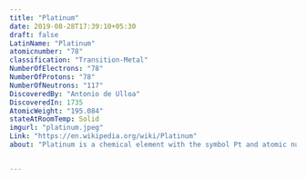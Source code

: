 ```yaml
---
title: "Platinum"
date: 2019-08-28T17:39:10+05:30
draft: false
LatinName: "Platinum"
atomicnumber: "78"
classification: "Transition-Metal"
NumberOfElectrons: "78"
NumberOfProtons: "78"
NumberOfNeutrons: "117" 
DiscoveredBy: "Antonio de Ulloa" 
DiscoveredIn: 1735
AtomicWeight: "195.084"
stateAtRoomTemp: Solid
imgurl: "platinum.jpeg"
Link: "https://en.wikipedia.org/wiki/Platinum"
about: "Platinum is a chemical element with the symbol Pt and atomic number 78. It is a dense, malleable, ductile, highly unreactive, precious, silverish-white transition metal. Its name is derived from the Spanish term platino, meaning 'little silver'.Platinum is a member of the platinum group of elements and group 10 of the periodic table of elements. It has six naturally occurring isotopes. It is one of the rarer elements in Earth's crust, with an average abundance of approximately 5 μg/kg. It occurs in some nickel and copper ores along with some native deposits, mostly in South Africa, which accounts for 80% of the world production. Because of its scarcity in Earth's crust, only a few hundred tonnes are produced annually, and given its important uses, it is highly valuable and is a major precious metal commodity."


---
```


